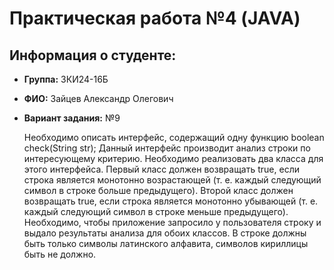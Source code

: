 # Практическая работа №4 (JAVA) 

## Информация о студенте: 
- **Группа:** ЗКИ24-16Б
- **ФИО:** Зайцев Александр Олегович
- **Вариант задания:**  №9 

  Необходимо описать интерфейс, содержащий одну функцию
boolean check(String str);
Данный интерфейс производит анализ строки по интересующему критерию. Необходимо реализовать 
два класса для этого интерфейса. Первый класс должен возвращать true, если строка является монотонно 
возрастающей (т. е. каждый следующий символ в строке больше предыдущего). Второй класс должен возвращать
 true, если строка является монотонно убывающей (т. е. каждый следующий символ в строке меньше предыдущего). 
Необходимо, чтобы приложение запросило у пользователя строку и выдало результаты анализа для обоих классов. 
В строке должны быть только символы латинского алфавита, символов кириллицы быть не должно.
